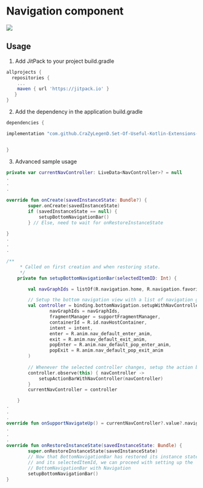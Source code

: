 # Navigation component

[![](https://jitpack.io/v/CraZyLegenD/Set-Of-Useful-Kotlin-Extensions-and-Helpers.svg)](https://jitpack.io/#CraZyLegenD/Set-Of-Useful-Kotlin-Extensions-and-Helpers)


## Usage
1. Add JitPack to your project build.gradle

```gradle
allprojects {
  repositories {
    ...
    maven { url 'https://jitpack.io' }
   }
}
```

2. Add the dependency in the application build.gradle

```gradle
dependencies {

implementation "com.github.CraZyLegenD.Set-Of-Useful-Kotlin-Extensions-and-Helpers:navigation:$utilsVersion"


}
```

3. Advanced sample usage
```kotlin
private var currentNavController: LiveData<NavController>? = null
.
.
.

override fun onCreate(savedInstanceState: Bundle?) {
        super.onCreate(savedInstanceState)
        if (savedInstanceState == null) {
            setupBottomNavigationBar()
        } // Else, need to wait for onRestoreInstanceState

}
.
.
.

/**
     * Called on first creation and when restoring state.
     */
    private fun setupBottomNavigationBar(selectedItemID: Int) {

        val navGraphIds = listOf(R.navigation.home, R.navigation.favorites, R.navigation.settings)

        // Setup the bottom navigation view with a list of navigation graphs
        val controller = binding.bottomNavigation.setupWithNavController(
                navGraphIds = navGraphIds,
                fragmentManager = supportFragmentManager,
                containerId = R.id.navHostContainer,
                intent = intent,
                enter = R.anim.nav_default_enter_anim,
                exit = R.anim.nav_default_exit_anim,
                popEnter = R.anim.nav_default_pop_enter_anim,
                popExit = R.anim.nav_default_pop_exit_anim
        )
       
        // Whenever the selected controller changes, setup the action bar.
        controller.observe(this) { navController ->
            setupActionBarWithNavController(navController)
        }
        currentNavController = controller

    }
.
.
.
override fun onSupportNavigateUp() = currentNavController?.value?.navigateUp() ?: false
.
.
.
override fun onRestoreInstanceState(savedInstanceState: Bundle) {
        super.onRestoreInstanceState(savedInstanceState)
        // Now that BottomNavigationBar has restored its instance state
        // and its selectedItemId, we can proceed with setting up the
        // BottomNavigationBar with Navigation
        setupBottomNavigationBar()
}

```
